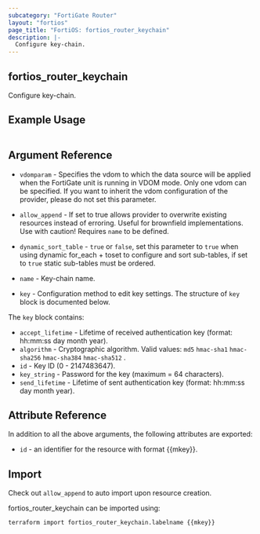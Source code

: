 ```yaml
---
subcategory: "FortiGate Router"
layout: "fortios"
page_title: "FortiOS: fortios_router_keychain"
description: |-
  Configure key-chain.
---
```


## fortios_router_keychain
Configure key-chain.

## Example Usage

```hcl

```

## Argument Reference
* `vdomparam` - Specifies the vdom to which the data source will be applied when the FortiGate unit is running in VDOM mode. Only one vdom can be specified. If you want to inherit the vdom configuration of the provider, please do not set this parameter.
* `allow_append` - If set to true allows provider to overwrite existing resources instead of erroring. Useful for brownfield implementations. Use with caution! Requires `name` to be defined.
* `dynamic_sort_table` - `true` or `false`, set this parameter to `true` when using dynamic for_each + toset to configure and sort sub-tables, if set to `true` static sub-tables must be ordered.

* `name` - Key-chain name.
* `key` - Configuration method to edit key settings. The structure of `key` block is documented below.

The `key` block contains:

* `accept_lifetime` - Lifetime of received authentication key (format: hh:mm:ss day month year).
* `algorithm` - Cryptographic algorithm. Valid values: `md5` `hmac-sha1` `hmac-sha256` `hmac-sha384` `hmac-sha512` .
* `id` - Key ID (0 - 2147483647).
* `key_string` - Password for the key (maximum = 64 characters).
* `send_lifetime` - Lifetime of sent authentication key (format: hh:mm:ss day month year).

## Attribute Reference

In addition to all the above arguments, the following attributes are exported:
* `id` - an identifier for the resource with format {{mkey}}.

## Import

Check out `allow_append` to auto import upon resource creation.

fortios_router_keychain can be imported using:
```sh
terraform import fortios_router_keychain.labelname {{mkey}}
```
